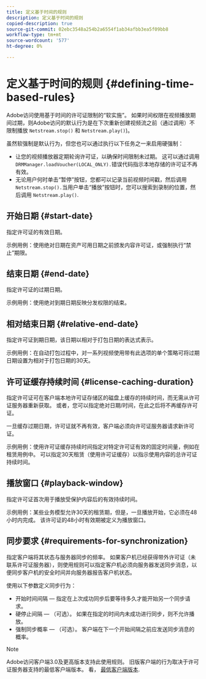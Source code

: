 ```yaml
---
title: 定义基于时间的规则
description: 定义基于时间的规则
copied-description: true
source-git-commit: 02ebc3548a254b2a6554f1ab34afbb3ea5f09bb8
workflow-type: tm+mt
source-wordcount: '577'
ht-degree: 0%

---
```


# 定义基于时间的规则 {#defining-time-based-rules}

Adobe访问使用基于时间的许可证限制的“软实施”。 如果时间权限在视频播放期间过期，则Adobe访问的默认行为是在下次重新创建视频流之前（通过调用）不限制播放 `Netstream.stop()` 和 `Netstream.play()`)。

虽然软强制是默认行为，但您也可以通过执行以下任务之一来启用硬强制：

* 让您的视频播放器定期轮询许可证，以确保时间限制未过期。 这可以通过调用 `DRMManager.loadVoucher(LOCAL_ONLY).`错误代码指示本地存储的许可证不再有效。
* 无论用户何时单击“暂停”按钮，您都可以记录当前视频时间戳，然后调用 `Netstream.stop().`当用户单击“播放”按钮时，您可以搜索到录制的位置，然后调用 `Netstream.play()`.

## 开始日期 {#start-date}

指定许可证的有效日期。

示例用例：使用绝对日期在资产可用日期之前颁发内容许可证，或强制执行“禁止”期限。

## 结束日期 {#end-date}

指定许可证的过期日期。

示例用例：使用绝对到期日期反映分发权限的结束。

## 相对结束日期 {#relative-end-date}

指定许可证到期日期，该日期以相对于打包日期的表达式表示。

示例用例：在自动打包过程中，对一系列视频使用带有此选项的单个策略可将过期日期设置为相对于打包日期的30天。

## 许可证缓存持续时间 {#license-caching-duration}

指定许可证可在客户端本地许可证存储区的磁盘上缓存的持续时间，而无需从许可证服务器重新获取。 或者，您可以指定绝对日期/时间，在此之后将不再缓存许可证。

一旦缓存过期日期，许可证就不再有效，客户端必须向许可证服务器请求新许可证。

示例用例：使用许可证缓存持续时间指定对特定许可证有效的固定时间量，例如在租赁用例中。 可以指定30天租赁（使用许可证缓存）以指示使用内容的总许可证持续时间。

## 播放窗口 {#playback-window}

指定许可证首次用于播放受保护内容后的有效持续时间。

示例用例：某些业务模型允许30天的租赁期，但是，一旦播放开始，它必须在48小时内完成。 该许可证的48小时有效期被定义为播放窗口。

## 同步要求 {#requirements-for-synchronization}

指定客户端将其状态与服务器同步的频率。 如果客户机已经获得带外许可证（未联系许可证服务器），则使用规则可以指定客户机必须向服务器发送同步消息，以便同步客户机的安全时间并向服务器报告客户机状态。

使用以下参数定义同步行为：

* 开始时间间隔 — 指定在上次成功同步后要等待多久才能开始另一个同步请求。
* 硬停止间隔 — （可选）。 如果在指定的时间内未成功进行同步，则不允许播放。
* 强制同步概率 — （可选）。 客户端在下一个开始间隔之前应发送同步消息的概率。

>[!NOTE]
>
>Adobe访问客户端3.0及更高版本支持此使用规则。 旧版客户端的行为取决于许可证服务器支持的最低客户端版本。 看， [最低客户端版本](../../../../aaxs-protecting-content/content-implementing-the-license-server/content-handling-license-reqs/content-minimum-client-version.md).
